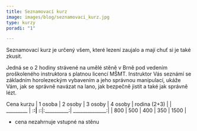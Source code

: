 ```yaml
---
title: Seznamovací kurz
image: images/blog/seznamovaci_kurz.jpg
type: kurzy
poradi: "1"

---
```

Seznamovací kurz je určený všem, které lezení zaujalo a mají chuť si je také zkusit. 

Jedná se o 2 hodiny strávené na umělé stěně v Brně pod vedením proškoleného instruktora s platnou licencí MŠMT. Instruktor Vás seznámí se základním horolezeckým vybavením a jeho správnou manipulací, ukáže Vám, jak se správně navázat na lano, jak bezpečně jistit a také jak správně lézt.

Cena kurzu
| 1 osoba   | 2 osoby   | 3 osoby   | 4 osoby    | rodina (2+3)   |
| _________ | :________:| :________:|:__________:| ______________:|
| 800       | 500       | 400       | 350        | 1500           |

* cena nezahrnuje vstupné na stěnu